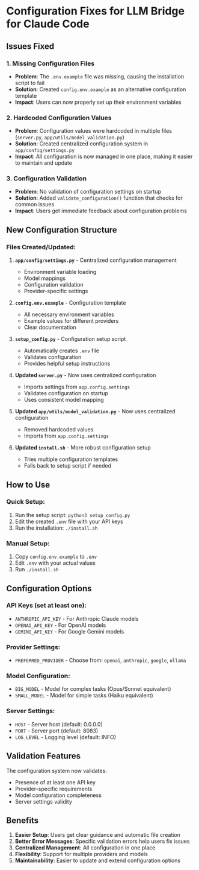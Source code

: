# Configuration Fixes for LLM Bridge for Claude Code

## Issues Fixed

### 1. Missing Configuration Files
- **Problem**: The `.env.example` file was missing, causing the installation script to fail
- **Solution**: Created `config.env.example` as an alternative configuration template
- **Impact**: Users can now properly set up their environment variables

### 2. Hardcoded Configuration Values
- **Problem**: Configuration values were hardcoded in multiple files (`server.py`, `app/utils/model_validation.py`)
- **Solution**: Created centralized configuration system in `app/config/settings.py`
- **Impact**: All configuration is now managed in one place, making it easier to maintain and update

### 3. Configuration Validation
- **Problem**: No validation of configuration settings on startup
- **Solution**: Added `validate_configuration()` function that checks for common issues
- **Impact**: Users get immediate feedback about configuration problems

## New Configuration Structure

### Files Created/Updated:

1. **`app/config/settings.py`** - Centralized configuration management
   - Environment variable loading
   - Model mappings
   - Configuration validation
   - Provider-specific settings

2. **`config.env.example`** - Configuration template
   - All necessary environment variables
   - Example values for different providers
   - Clear documentation

3. **`setup_config.py`** - Configuration setup script
   - Automatically creates `.env` file
   - Validates configuration
   - Provides helpful setup instructions

4. **Updated `server.py`** - Now uses centralized configuration
   - Imports settings from `app.config.settings`
   - Validates configuration on startup
   - Uses consistent model mapping

5. **Updated `app/utils/model_validation.py`** - Now uses centralized configuration
   - Removed hardcoded values
   - Imports from `app.config.settings`

6. **Updated `install.sh`** - More robust configuration setup
   - Tries multiple configuration templates
   - Falls back to setup script if needed

## How to Use

### Quick Setup:
1. Run the setup script: `python3 setup_config.py`
2. Edit the created `.env` file with your API keys
3. Run the installation: `./install.sh`

### Manual Setup:
1. Copy `config.env.example` to `.env`
2. Edit `.env` with your actual values
3. Run `./install.sh`

## Configuration Options

### API Keys (set at least one):
- `ANTHROPIC_API_KEY` - For Anthropic Claude models
- `OPENAI_API_KEY` - For OpenAI models
- `GEMINI_API_KEY` - For Google Gemini models

### Provider Settings:
- `PREFERRED_PROVIDER` - Choose from: `openai`, `anthropic`, `google`, `ollama`

### Model Configuration:
- `BIG_MODEL` - Model for complex tasks (Opus/Sonnet equivalent)
- `SMALL_MODEL` - Model for simple tasks (Haiku equivalent)

### Server Settings:
- `HOST` - Server host (default: 0.0.0.0)
- `PORT` - Server port (default: 8083)
- `LOG_LEVEL` - Logging level (default: INFO)

## Validation Features

The configuration system now validates:
- Presence of at least one API key
- Provider-specific requirements
- Model configuration completeness
- Server settings validity

## Benefits

1. **Easier Setup**: Users get clear guidance and automatic file creation
2. **Better Error Messages**: Specific validation errors help users fix issues
3. **Centralized Management**: All configuration in one place
4. **Flexibility**: Support for multiple providers and models
5. **Maintainability**: Easier to update and extend configuration options 